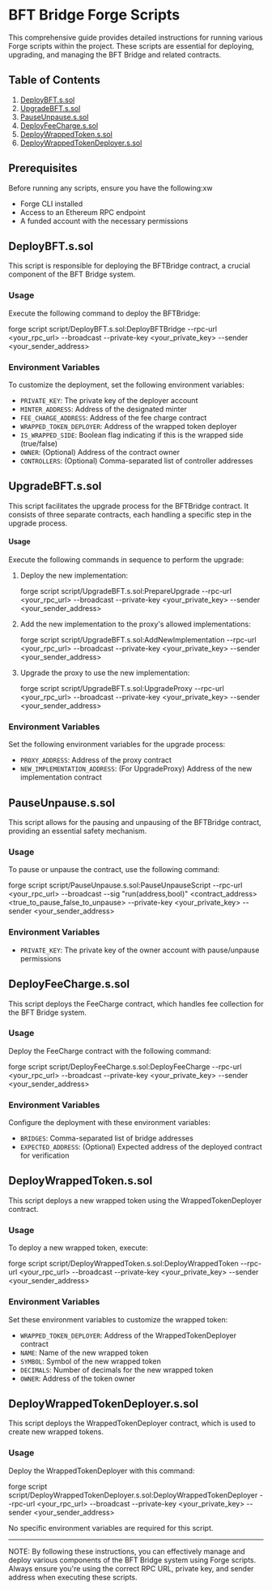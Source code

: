 # BFT Bridge Forge Scripts

This comprehensive guide provides detailed instructions for running various Forge scripts within the project. These scripts are essential for deploying, upgrading, and managing the BFT Bridge and related contracts.

## Table of Contents

1. [DeployBFT.s.sol](#deploybftssol)
2. [UpgradeBFT.s.sol](#upgradebftssol)
3. [PauseUnpause.s.sol](#pauseunpausessol)
4. [DeployFeeCharge.s.sol](#deployfeechargessol)
5. [DeployWrappedToken.s.sol](#deploywrappedtokenssol)
6. [DeployWrappedTokenDeployer.s.sol](#deploywrappedtokendeployerssol)

## Prerequisites

Before running any scripts, ensure you have the following:xw

- Forge CLI installed
- Access to an Ethereum RPC endpoint
- A funded account with the necessary permissions

## DeployBFT.s.sol

This script is responsible for deploying the BFTBridge contract, a crucial component of the BFT Bridge system.

### Usage

Execute the following command to deploy the BFTBridge:

forge script script/DeployBFT.s.sol:DeployBFTBridge --rpc-url <your_rpc_url> --broadcast --private-key <your_private_key> --sender <your_sender_address>

### Environment Variables

To customize the deployment, set the following environment variables:

- `PRIVATE_KEY`: The private key of the deployer account
- `MINTER_ADDRESS`: Address of the designated minter
- `FEE_CHARGE_ADDRESS`: Address of the fee charge contract
- `WRAPPED_TOKEN_DEPLOYER`: Address of the wrapped token deployer
- `IS_WRAPPED_SIDE`: Boolean flag indicating if this is the wrapped side (true/false)
- `OWNER`: (Optional) Address of the contract owner
- `CONTROLLERS`: (Optional) Comma-separated list of controller addresses

## UpgradeBFT.s.sol

This script facilitates the upgrade process for the BFTBridge contract. It consists of three separate contracts, each handling a specific step in the upgrade process.

#### Usage

Execute the following commands in sequence to perform the upgrade:

1. Deploy the new implementation:

   forge script script/UpgradeBFT.s.sol:PrepareUpgrade --rpc-url <your_rpc_url> --broadcast --private-key <your_private_key> --sender <your_sender_address>

2. Add the new implementation to the proxy's allowed implementations:

   forge script script/UpgradeBFT.s.sol:AddNewImplementation --rpc-url <your_rpc_url> --broadcast --private-key <your_private_key> --sender <your_sender_address>

3. Upgrade the proxy to use the new implementation:

   forge script script/UpgradeBFT.s.sol:UpgradeProxy --rpc-url <your_rpc_url> --broadcast --private-key <your_private_key> --sender <your_sender_address>

### Environment Variables

Set the following environment variables for the upgrade process:

- `PROXY_ADDRESS`: Address of the proxy contract
- `NEW_IMPLEMENTATION_ADDRESS`: (For UpgradeProxy) Address of the new implementation contract

## PauseUnpause.s.sol

This script allows for the pausing and unpausing of the BFTBridge contract, providing an essential safety mechanism.

### Usage

To pause or unpause the contract, use the following command:

forge script script/PauseUnpause.s.sol:PauseUnpauseScript --rpc-url <your_rpc_url> --broadcast --sig "run(address,bool)" <contract_address> <true_to_pause_false_to_unpause> --private-key <your_private_key> --sender <your_sender_address>

### Environment Variables

- `PRIVATE_KEY`: The private key of the owner account with pause/unpause permissions

## DeployFeeCharge.s.sol

This script deploys the FeeCharge contract, which handles fee collection for the BFT Bridge system.

### Usage

Deploy the FeeCharge contract with the following command:

forge script script/DeployFeeCharge.s.sol:DeployFeeCharge --rpc-url <your_rpc_url> --broadcast --private-key <your_private_key> --sender <your_sender_address>

### Environment Variables

Configure the deployment with these environment variables:

- `BRIDGES`: Comma-separated list of bridge addresses
- `EXPECTED_ADDRESS`: (Optional) Expected address of the deployed contract for verification

## DeployWrappedToken.s.sol

This script deploys a new wrapped token using the WrappedTokenDeployer contract.

### Usage

To deploy a new wrapped token, execute:

forge script script/DeployWrappedToken.s.sol:DeployWrappedToken --rpc-url <your_rpc_url> --broadcast --private-key <your_private_key> --sender <your_sender_address>

### Environment Variables

Set these environment variables to customize the wrapped token:

- `WRAPPED_TOKEN_DEPLOYER`: Address of the WrappedTokenDeployer contract
- `NAME`: Name of the new wrapped token
- `SYMBOL`: Symbol of the new wrapped token
- `DECIMALS`: Number of decimals for the new wrapped token
- `OWNER`: Address of the token owner

## DeployWrappedTokenDeployer.s.sol

This script deploys the WrappedTokenDeployer contract, which is used to create new wrapped tokens.

### Usage

Deploy the WrappedTokenDeployer with this command:

forge script script/DeployWrappedTokenDeployer.s.sol:DeployWrappedTokenDeployer --rpc-url <your_rpc_url> --broadcast --private-key <your_private_key> --sender <your_sender_address>

No specific environment variables are required for this script.

---
NOTE: By following these instructions, you can effectively manage and deploy various components of the BFT Bridge system using Forge scripts. Always ensure you're using the correct RPC URL, private key, and sender address when executing these scripts.
